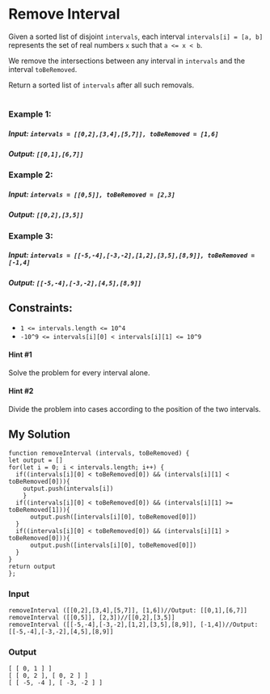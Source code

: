 # Remove Interval

Given a sorted list of disjoint `intervals`, each interval `intervals[i] = [a, b]` represents the set of real numbers `x` such that `a <= x < b`.

We remove the intersections between any interval in `intervals` and the interval `toBeRemoved`.

Return a sorted list of `intervals` after all such removals.

 #

### Example 1:
##### Input: `intervals = [[0,2],[3,4],[5,7]], toBeRemoved = [1,6]`
##### Output: `[[0,1],[6,7]]`
### Example 2:
##### Input: `intervals = [[0,5]], toBeRemoved = [2,3]`
##### Output: `[[0,2],[3,5]]`
### Example 3:
##### Input: `intervals = [[-5,-4],[-3,-2],[1,2],[3,5],[8,9]], toBeRemoved = [-1,4]`
##### Output: `[[-5,-4],[-3,-2],[4,5],[8,9]]`

## Constraints:

- `1 <= intervals.length <= 10^4`
- `-10^9 <= intervals[i][0] < intervals[i][1] <= 10^9`
#### Hint #1  
Solve the problem for every interval alone.
#### Hint #2  
Divide the problem into cases according to the position of the two intervals.

## My Solution
```
function removeInterval (intervals, toBeRemoved) {
let output = []
for(let i = 0; i < intervals.length; i++) {
  if((intervals[i][0] < toBeRemoved[0]) && (intervals[i][1] < toBeRemoved[0])){
    output.push(intervals[i])
    }
  if((intervals[i][0] < toBeRemoved[0]) && (intervals[i][1] >= toBeRemoved[1])){
      output.push([intervals[i][0], toBeRemoved[0]])
  } 
  if((intervals[i][0] < toBeRemoved[0]) && (intervals[i][1] > toBeRemoved[0])){
      output.push([intervals[i][0], toBeRemoved[0]])
  }
}
return output
};
```

### Input
```
removeInterval ([[0,2],[3,4],[5,7]], [1,6])//Output: [[0,1],[6,7]]
removeInterval ([[0,5]], [2,3])//[[0,2],[3,5]]
removeInterval ([[-5,-4],[-3,-2],[1,2],[3,5],[8,9]], [-1,4])//Output: [[-5,-4],[-3,-2],[4,5],[8,9]]
```

### Output
```
[ [ 0, 1 ] ]
[ [ 0, 2 ], [ 0, 2 ] ]
[ [ -5, -4 ], [ -3, -2 ] ]
```
